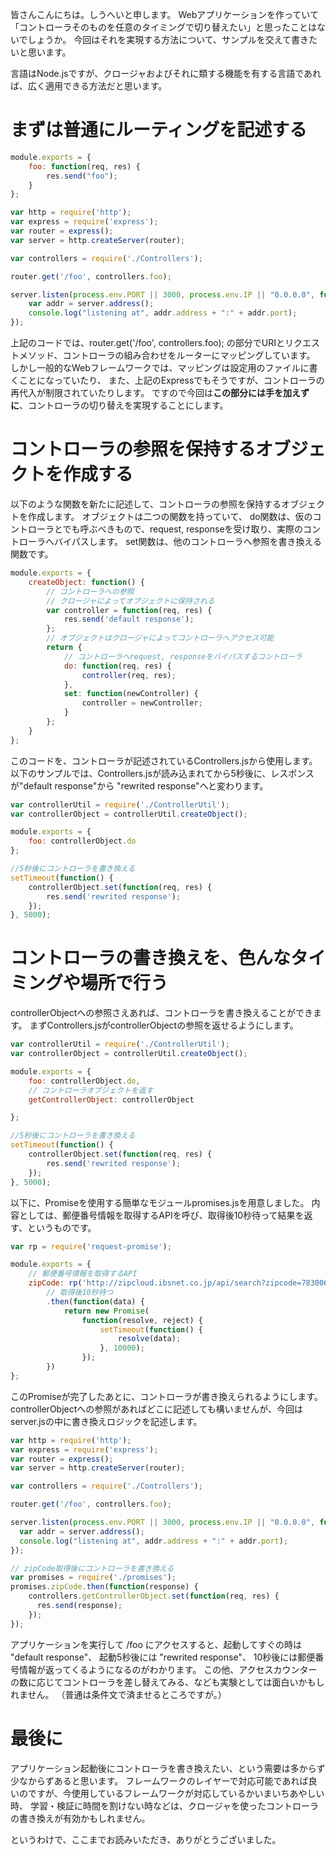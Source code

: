 皆さんこんにちは。しうへいと申します。
Webアプリケーションを作っていて「コントローラそのものを任意のタイミングで切り替えたい」と思ったことはないでしょうか。
今回はそれを実現する方法について、サンプルを交えて書きたいと思います。

言語はNode.jsですが、クロージャおよびそれに類する機能を有する言語であれば、広く適用できる方法だと思います。
# まずは普通にルーティングを記述する
```Controllers.js
module.exports = {
    foo: function(req, res) {
        res.send("foo");
    }
};
```

```server.js
var http = require('http');
var express = require('express');
var router = express();
var server = http.createServer(router);

var controllers = require('./Controllers');

router.get('/foo', controllers.foo);

server.listen(process.env.PORT || 3000, process.env.IP || "0.0.0.0", function() {
    var addr = server.address();
    console.log("listening at", addr.address + ":" + addr.port);
});
```

上記のコードでは、router.get('/foo', controllers.foo); の部分でURIとリクエストメソッド、コントローラの組み合わせをルーターにマッピングしています。
しかし一般的なWebフレームワークでは、マッピングは設定用のファイルに書くことになっていたり、
また、上記のExpressでもそうですが、コントローラの再代入が制限されていたりします。
ですので今回は<b>この部分には手を加えずに</b>、コントローラの切り替えを実現することにします。

# コントローラの参照を保持するオブジェクトを作成する
以下のような関数を新たに記述して、コントローラの参照を保持するオブジェクトを作成します。
オブジェクトは二つの関数を持っていて、
do関数は、仮のコントローラとでも呼ぶべきもので、request, responseを受け取り、実際のコントローラへバイパスします。
set関数は、他のコントローラへ参照を書き換える関数です。

```ControllerUtil.js
module.exports = {
    createObject: function() {
        // コントローラへの参照
        // クロージャによってオブジェクトに保持される
        var controller = function(req, res) {
            res.send('default response');
        };
        // オブジェクトはクロージャによってコントローラへアクセス可能
        return {
            // コントローラへrequest, responseをバイパスするコントローラ
            do: function(req, res) {
                controller(req, res);
            },
            set: function(newController) {
                controller = newController;
            }
        };
    }
};
```
このコードを、コントローラが記述されているControllers.jsから使用します。
以下のサンプルでは、Controllers.jsが読み込まれてから5秒後に、レスポンスが"default response"から "rewrited response"へと変わります。

```Controllers.js
var controllerUtil = require('./ControllerUtil');
var controllerObject = controllerUtil.createObject();

module.exports = {
    foo: controllerObject.do
};

//5秒後にコントローラを書き換える
setTimeout(function() {
    controllerObject.set(function(req, res) {
        res.send('rewrited response');
    });
}, 5000);
```

# コントローラの書き換えを、色んなタイミングや場所で行う
controllerObjectへの参照さえあれば、コントローラを書き換えることができます。
まずControllers.jsがcontrollerObjectの参照を返せるようにします。

```Controllers.js
var controllerUtil = require('./ControllerUtil');
var controllerObject = controllerUtil.createObject();

module.exports = {
    foo: controllerObject.do,
    // コントローラオブジェクトを返す
    getControllerObject: controllerObject

};

//5秒後にコントローラを書き換える
setTimeout(function() {
    controllerObject.set(function(req, res) {
        res.send('rewrited response');
    });
}, 5000);
```

以下に、Promiseを使用する簡単なモジュールpromises.jsを用意しました。
内容としては、郵便番号情報を取得するAPIを呼び、取得後10秒待って結果を返す、というものです。

```promises.js
var rp = require('request-promise');

module.exports = {
    // 郵便番号情報を取得するAPI
    zipCode: rp('http://zipcloud.ibsnet.co.jp/api/search?zipcode=7830060')
        // 取得後10秒待つ
        .then(function(data) {
            return new Promise(
                function(resolve, reject) {
                    setTimeout(function() {
                        resolve(data);
                    }, 10000);
                });
        })
};
```

このPromiseが完了したあとに、コントローラが書き換えられるようにします。
controllerObjectへの参照があればどこに記述しても構いませんが、今回はserver.jsの中に書き換えロジックを記述します。

```server.js
var http = require('http');
var express = require('express');
var router = express();
var server = http.createServer(router);

var controllers = require('./Controllers');

router.get('/foo', controllers.foo);

server.listen(process.env.PORT || 3000, process.env.IP || "0.0.0.0", function() {
  var addr = server.address();
  console.log("listening at", addr.address + ":" + addr.port);
});

// zipCode取得後にコントローラを書き換える
var promises = require('./promises');
promises.zipCode.then(function(response) {
    controllers.getControllerObject.set(function(req, res) {
      res.send(response);
    });
});
```

アプリケーションを実行して /foo にアクセスすると、起動してすぐの時は "default response"、
起動5秒後には "rewrited response"、
10秒後には郵便番号情報が返ってくるようになるのがわかります。
この他、アクセスカウンターの数に応じてコントローラを差し替えてみる、なども実験としては面白いかもしれません。
（普通は条件文で済ませるところですが。）


# 最後に
アプリケーション起動後にコントローラを書き換えたい、という需要は多からず少なからずあると思います。
フレームワークのレイヤーで対応可能であれば良いのですが、今使用しているフレームワークが対応しているかいまいちあやしい時、
学習・検証に時間を割けない時などは、クロージャを使ったコントローラの書き換えが有効かもしれません。

というわけで、ここまでお読みいただき、ありがとうございました。